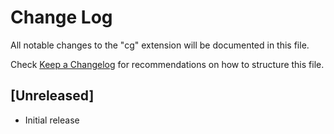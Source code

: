 # Change Log

All notable changes to the "cg" extension will be documented in this file.

Check [Keep a Changelog](http://keepachangelog.com/) for recommendations on how to structure this file.

## [Unreleased]

- Initial release